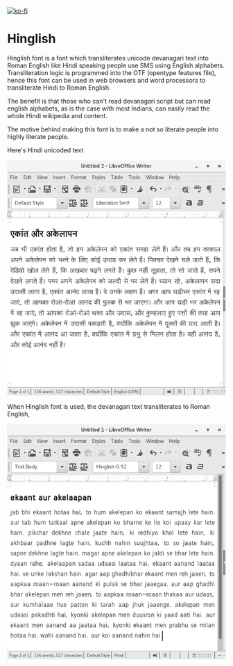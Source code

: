 [![ko-fi](https://ko-fi.com/img/githubbutton_sm.svg)](https://ko-fi.com/fastrizwaan)

# Hinglish
Hinglish font is a font which transliterates unicode devanagari text into Roman English like Hindi speaking people use SMS using English alphabets. Transliteration logic is programmed into the OTF (opentype features file), hence this font can be used in web browsers and word processors to transliterate Hindi to Roman English.

The benefit is that those who can't read devanagari script but can read english alphabets, as is the case with most Indians, can easily read the whole Hindi wikipedia and content. 

The motive behind making this font is to make a not so literate people into highly literate people. 

Here's Hindi unicoded text

![](https://github.com/fastrizwaan/Hinglish/raw/master/Hindi.png)


When Hinglish font is used, the devanagari text transliterates to Roman English, 

![](https://github.com/fastrizwaan/Hinglish/raw/master/Roman.png)
